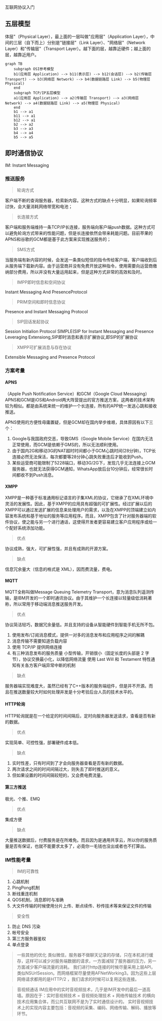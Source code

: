 互联网协议入门

## 五层模型
体层"（Physical Layer），最上面的一层叫做"应用层"（Application Layer），中间的三层（自下而上）分别是"链接层"（Link Layer）、"网络层"（Network Layer）和"传输层"（Transport Layer）。越下面的层，越靠近硬件；越上面的层，越靠近用户。

```Mermaid
graph TB
    subgraph OSI参考模型
    b1(应用层 Application) --> b11(表示层) --> b12(会话层) --> b2(传输层 Transport) --> b3(网络层 Network) --> b4(数据链路层 Link) --> b5(物理层 Physical)
    end
    subgraph TCP/IP五层模型
    a1(应用层 Application) --> a2(传输层 Transport) --> a3(网络层 Network) --> a4(数据链路层 Link) --> a5(物理层 Physical)
    end
    b1 --> a1
    b11 --> a1
    b12 --> a1
    b2 --> a2
    b3 --> a3
    b4 --> a4
    b5 --> a5
```









## 即时通信协议
IM: Instant Messaging

### 推送服务

> 轮询方式

客户端不断的查询服务器，检索新内容。这种方式的缺点十分明显，如果轮询频率过快，会大量消耗网络带宽和电池；

> 长连接方式

客户端和服务端维持一条TCP/IP长连接，服务端向客户端push数据。这种方式可以避免轮询方式带来的性能问题，但是长连接依然会带来耗能问题。目前苹果的APNS和谷歌的GCM都是基于此方案来实现推送服务的；

> SMS方式

当服务端有新内容的时候，会发送一条类似短信的指令传给客户端，客户端收到后从服务端下载新内容。由于运营商并没有免费开放这种指令，使用需要向运营商缴纳部分费用，所以并没有大量运用起来，但是这种方式非常的高效和及时。


> IMPP即时信息和空间协议

Instant Messaging And PresenceProtocol

> PRIM空间和即时信息协议

Presence and Instant Messaging Protocol
> SIP回话发起协议

Session Initialion Protocol
SIMPLE(SIP for Instant Messaging and Presence Leveraging Extensiong,SIP即时消息和表示扩展协议,即SIP的扩展协议

> XMPP可扩展消息与存在协议

Extensible Messaging and Presence Protocol

### 方案考量
#### APNS
（Apple Push Notification Service）和GCM（Google Cloud Messaging）
APNS和GCM是iOS和Android两大阵营提出的官方推送方案，这两者的技术架构较为相似。都是由系统来统一的维护一个长连接，所有的APP统一发送心跳和接收推送。

APNS使用的方便性毋庸置疑，但是GCM却在国内举步维艰，具体原因有以下三个：
1. Google与我国政府交恶，导致GMS（Google Mobile Service）在国内无法正常使用，而GCM是依赖于GMS的，所以无法顺利使用。
1. 由于国内2G和移动3G的NAT超时时间都小于GCM心跳时间(28分钟)，TCP长连接必然无法保活，每次都要等28分钟心跳失败重连后才能收到Push。
1. 某些运营商可能限制了5228端口，移动3G/2G下，发现几乎无法连接上GCM服务器，也就无法获得GCM通知，WhatsApp放后台10分钟后，经常很长时间都收不到Push消息。

#### XMPP
XMPP是一种基于标准通用标记语言的子集XML的协议，它继承了在XML环境中灵活的发展性。因此，基于XMPP的应用具有超强的可扩展性。经过扩展以后的XMPP可以通过发送扩展的信息来处理用户的需求，以及在XMPP的顶端建立如内容发布系统和基于地址的服务等应用程序。而且，XMPP包含了针对服务器端的软件协议，使之能与另一个进行通话，这使得开发者更容易建立客户应用程序或给一个配好系统添加功能。

> 优点

协议成熟，强大，可扩展性强，并且有成熟的开源方案。

> 缺点

信息冗余量大（信息的格式是 XML），因而费流量，费电。

#### MQTT
MQTT全称叫做Message Queuing Telemetry Transport，意为消息队列遥测传输，是IBM开发的一个即时通讯协议。由于其维护一个长连接以轻量级低消耗著称，所以常用于移动端消息推送服务开发。

> 优点

协议简洁轻巧，数据冗余量低。并且支持的设备从智能硬件到智能手机无所不包。
1. 使用发布/订阅消息模式，提供一对多的消息发布和应用程序之间的解耦
1. 消息传输不需要知道负载内容
1. 使用 TCP/IP 提供网络连接
1. 有三种消息发布的服务质量
小型传输，开销很小（固定长度的头部是 2 字节），协议交换最小化，以降低网络流量
使用 Last Will 和 Testament 特性通知有关各方客户端异常中断的机制

> 缺点

服务器端实现难度大，虽然已经有了C++版本的服务端组件，但是并不开源。而且在推送数量较大时如何处理并发是十分考验后台人员的技术水平的。

#### HTTP轮询
HTTP轮询就是在一个给定的时间间隔后，定时向服务器发送请求，查看是否有新的数据。

> 优点

实现简单、可控性强，部署硬件成本低。

> 缺点

1. 实时性差，只有时间到了才会向服务器查看是否有新的数据。
1. 两次请求之间的时间间隔过大，则失去了即时推送的意义。
1. 但如果设置的时间间隔较短的，又会费电费流量。

#### 第三方推送
极光、个推、EMQ

> 优点

集成方便

> 缺点

大量推送数据后，付费服务是在所难免。而且因为是通用共享云，所以你的服务质量是否有保证，也就不能要求太多了，必竟你一毛钱也没出或者也不打算出。


### IM性能考量

> IM的可靠性

1. 心跳机制
1. PingPong机制
1. 断线重连机制
1. QOS机制，消息即时与准确
1. 大文件传输的时候使用分片上传、断点续传、秒传技术等来保证文件的传输

> 安全性

1. 防止 DNS 污染
1. 帐号安全
1. 第三方服务器鉴权
1. 单点登录

> 一些其他的优化
类似微信，服务器不做聊天记录的存储，只在本机进行缓存，这样可以减少对服务端数据的请求，一方面减轻了服务器的压力，另一方面减少客户端流量的消耗。
我们进行http连接的时候尽量采用上层API，类似NSUrlSession。而网络框架尽量使用AFNetWorking3。因为这些上层网络请求都用的是HTTP/2 ，我们请求的时候可以复用这些连接。

> 音视频通话
IM应用中的实时音视频技术，几乎是IM开发中的最后一道高墙。原因在于：实时音视频技术 = 音视频处理技术 + 网络传输技术 的横向技术应用集合体，而公共互联网不是为了实时通信设计的。
实时音视频技术上的实现内容主要包括：音视频的采集、编码、网络传输、解码、播放等环节。


